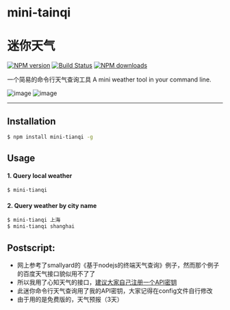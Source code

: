 # mini-tainqi
# 迷你天气

[![NPM version](https://img.shields.io/npm/v/mini-tianqi.svg?style=flat)](https://npmjs.org/package/mini-tianqi)
[![Build Status](https://travis-ci.org/tangxu2424/mini-tianqi.svg?branch=master)](https://travis-ci.org/tangxu2424/mini-tianqi)
[![NPM downloads](http://img.shields.io/npm/dm/mini-tianqi.svg?style=flat)](https://npmjs.org/package/mini-tianqi)

一个简易的命令行天气查询工具
A mini weather tool in your command line.

![image](http://img0.ph.126.net/CaQUwqKjy_gzcYhvzzwCcw==/6632133192469999113.png)
![image](http://img2.ph.126.net/ViOPDbnUfkAAccFYFBs68Q==/6632094709563029858.png)

---

## Installation

```bash
$ npm install mini-tianqi -g
```

## Usage

#### 1. Query local weather

```bash
$ mini-tianqi
```

#### 2. Query weather by city name

```bash
$ mini-tianqi 上海
$ mini-tianqi shanghai
```

## Postscript:
- 网上参考了smallyard的《基于nodejs的终端天气查询》例子，然而那个例子的百度天气接口貌似用不了了
- 所以我用了心知天气的接口，[建议大家自己注册一个API密钥](https://www.seniverse.com/signup/)
- 此迷你命令行天气查询用了我的API密钥，大家记得在config文件自行修改
- 由于用的是免费版的，天气预报（3天）